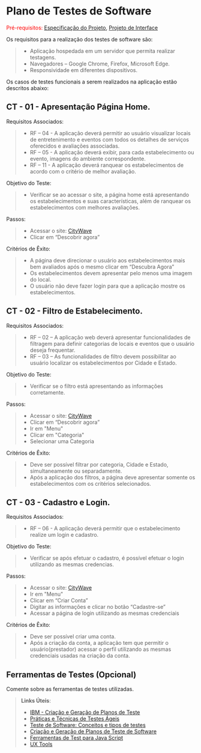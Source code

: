 # Plano de Testes de Software

<span style="color:red">Pré-requisitos: <a href="2-Especificação do Projeto.md"> Especificação do Projeto</a></span>, <a href="3-Projeto de Interface.md"> Projeto de Interface</a>

Os requisitos para a realização dos testes de software são:
 > - Aplicação hospedada em um servidor que permita realizar testagens.
 > - Navegadores – Google Chrome, Firefox, Microsoft Edge.
 > - Responsividade em diferentes dispositivos.

Os casos de testes funcionais a serem realizados na aplicação estão descritos abaixo:

## CT - 01 - Apresentação Página Home.
Requisitos Associados:
> - RF – 04 - A aplicação deverá permitir ao usuário visualizar locais de entretenimento e eventos com todos os detalhes de serviços oferecidos e avaliações associadas.
> - RF – 05 - A aplicação deverá exibir, para cada estabelecimento ou evento, imagens do ambiente correspondente.
> - RF – 11 - A aplicação deverá ranquear os estabelecimentos de acordo com o critério de melhor avaliação.

Objetivo do Teste:
> - Verificar se ao acessar o site, a página home está apresentando os estabelecimentos e suas características, além de ranquear os estabelecimentos com melhores avaliações.

Passos:
> - Acessar o site: [CityWave](josuewl.github.io)
> - Clicar em “Descobrir agora”

Critérios de Êxito:
> - A página deve direcionar o usuário aos estabelecimentos mais bem avaliados após o mesmo clicar em “Descubra Agora”
> - Os estabelecimentos devem apresentar pelo menos uma imagem do local.
> - O usuário não deve fazer login para que a aplicação mostre os estabelecimentos.

## CT - 02 - Filtro de Estabelecimento.
Requisitos Associados:
> - RF – 02 – A aplicação web deverá apresentar funcionalidades de filtragem para definir categorias de locais e eventos que o usuário deseja frequentar.
> - RF – 03 – As funcionalidades de filtro devem possibilitar ao usuário localizar os estabelecimentos por Cidade e Estado.

Objetivo do Teste:
> - Verificar se o filtro está apresentando as informações corretamente.

Passos:
> - Acessar o site: [CityWave](josuewl.github.io)
> - Clicar em “Descobrir agora”
> - Ir em "Menu"
> - Clicar em "Categoria"
> - Selecionar uma Categoria

Critérios de Êxito:
> - Deve ser possível filtrar por categoria, Cidade e Estado, simultaneamente ou separadamente.
> - Após a aplicação dos filtros, a página deve apresentar somente os estabelecimentos com os critérios selecionados.

## CT - 03 - Cadastro e Login.
Requisitos Associados:
> - RF – 06 - A aplicação deverá permitir que o estabelecimento realize um login e cadastro. 

Objetivo do Teste:
> - Verificar se após efetuar o cadastro, é possível efetuar o login utilizando as mesmas credencias.

Passos:
> - Acessar o site: [CityWave](josuewl.github.io)
> - Ir em "Menu"
> - Clicar em “Criar Conta”
> - Digitar as informações e clicar no botão “Cadastre-se”
> - Acessar a página de login utilizando as mesmas credenciais

Critérios de Êxito:
> - Deve ser possível criar uma conta.
> - Após a criação da conta, a aplicação tem que permitir o usuário(prestador) acessar o perfil utilizando as mesmas credenciais usadas na criação da conta.

 
## Ferramentas de Testes (Opcional)

Comente sobre as ferramentas de testes utilizadas.
 
> **Links Úteis**:
> - [IBM - Criação e Geração de Planos de Teste](https://www.ibm.com/developerworks/br/local/rational/criacao_geracao_planos_testes_software/index.html)
> - [Práticas e Técnicas de Testes Ágeis](http://assiste.serpro.gov.br/serproagil/Apresenta/slides.pdf)
> -  [Teste de Software: Conceitos e tipos de testes](https://blog.onedaytesting.com.br/teste-de-software/)
> - [Criação e Geração de Planos de Teste de Software](https://www.ibm.com/developerworks/br/local/rational/criacao_geracao_planos_testes_software/index.html)
> - [Ferramentas de Test para Java Script](https://geekflare.com/javascript-unit-testing/)
> - [UX Tools](https://uxdesign.cc/ux-user-research-and-user-testing-tools-2d339d379dc7)
